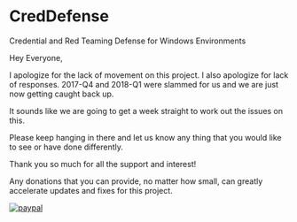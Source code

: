 # CredDefense
Credential and Red Teaming Defense for Windows Environments

Hey Everyone,

I apologize for the lack of movement on this project. I also apologize for lack of responses. 2017-Q4 and 2018-Q1 were slammed for us and we are just now getting caught back up.

It sounds like we are going to get a week straight to work out the issues on this.

Please keep hanging in there and let us know any thing that you would like to see or have done differently.

Thank you so much for all the support and interest!

Any donations that you can provide, no matter how small, can greatly accelerate updates and fixes for this project.

[![paypal](https://www.paypalobjects.com/en_US/i/btn/btn_donateCC_LG.gif)](WEL8B9HMRR676)
